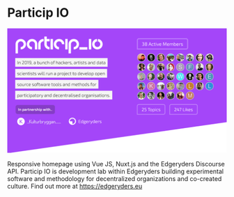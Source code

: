 # Particip IO 

![homepage](/public/homepage.png)

Responsive homepage using Vue JS, Nuxt.js and the Edgeryders Discourse API. Particip IO is development lab within Edgeryders building experimental software and methodology for decentralized organizations and co-created culture. Find out more at https://edgeryders.eu

 
